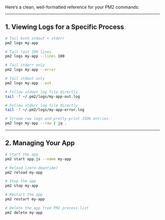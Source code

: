 Here’s a clean, well-formatted reference for your PM2 commands:

---

## 1. Viewing Logs for a Specific Process

```bash
# Tail both stdout + stderr
pm2 logs my-app

# Tail last 100 lines
pm2 logs my-app --lines 100

# Tail stderr only
pm2 logs my-app --error

# Tail stdout only
pm2 logs my-app --out

# Follow stdout log file directly
tail -f ~/.pm2/logs/my-app-out.log

# Follow stderr log file directly
tail -f ~/.pm2/logs/my-app-error.log

# Stream raw logs and pretty-print JSON entries
pm2 logs my-app --raw | jq .
```

---

## 2. Managing Your App

```bash
# Start the app
pm2 start app.js --name my-app

# Reload (zero-downtime)
pm2 reload my-app

# Stop the app
pm2 stop my-app

# Restart the app
pm2 restart my-app

# Delete the app from PM2 process list
pm2 delete my-app
```
